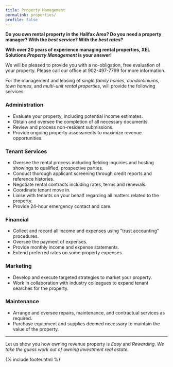 ```yaml
---
title: Property Management
permalink: properties/
profile: false
---
```


**Do you own rental property in the Halifax Area? Do you need a property manager? With the *best service*? With the *best rates*?**
 
**With over 20 years of experience managing rental properties, XEL Solutions *Property Management* is your answer!**
 
<p class="box">We will be pleased to provide you with a no-obligation, free evaluation of your property. Please call our office at 902-497-7799 for more information.</p>

For the management and leasing of *single family homes*, *condominiums*, *town homes*, and *multi-unit rental properties*, will provide the following services:

### Administration

  - Evaluate your property, including potential income estimates. 
  - Obtain and oversee the completion of all necessary documents.
  - Review and process non-resident submissions. 
  - Provide ongoing property assessments to maximize revenue opportunities.

### Tenant Services

  - Oversee the rental process including fielding inquiries and hosting showings to qualified, prospective parties. 
  - Conduct thorough applicant screening through credit reports and reference histories. 
  - Negotiate rental contracts including rates, terms and renewals. 
  - Coordinate tenant move in. 
  - Liaise with tenants on your behalf regarding all matters related to the property. 
  - Provide 24-hour emergency contact and care.

### Financial

  - Collect and record all income and expenses using "trust accounting" procedures. 
  - Oversee the payment of expenses. 
  - Provide monthly income and expense statements. 
  - Extend preferred rates on some property expenses.

### Marketing

  - Develop and execute targeted strategies to market your property. 
  - Work in collaboration with industry colleagues to expand tenant searches for the property.

### Maintenance

  - Arrange and oversee repairs, maintenance, and contractual services as required. 
  - Purchase equipment and supplies deemed necessary to maintain the value of the property.

<hr>

Let us show you how owning revenue property is *Easy* and *Rewarding*. *We take the guess work out of owning investment real estate.*

{% include footer.html %}